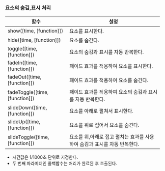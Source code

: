 



### 요소의 숨김,표시 처리

| 함수                            | 설명                                                                      |
| ------------------------------- | ------------------------------------------------------------------------- |
| show([time, [function]])        | 요소를 표시한다.                                                          |
| hide([time, [function]])        | 요소를 숨긴다.                                                            |
| toggle([time, [function]])      | 요소의 숨김과 표시를 자동 반복한다.                                       |
| fadeIn([time, [function]])      | 패이드 효과를 적용하여 요소를 표시한다.                                   |
| fadeOut([time, [function]])     | 패이드 효과를 적용하여 요소를 숨긴다.                                     |
| fadeToggle([time, [function]])  | 패이드 효과를 적용하여 요소의 숨김과 표시를 자동 반복한다.                |
| slideDown([time, [function]])   | 요소를 아래로 펼쳐서 표시한다.                                            |
| slideUp([time, [function]])     | 요소를 위로 접어서 요소를 숨긴다.                                         |
| slideToggle([time, [function]]) | 요소를 위,아래로 접고 펼치는 효과를 사용하여 숨김과 표시를 자동 반복한다. |

- 시간값은 1/1000초 단위로 지정한다.
- 두 번째 파라미터인 콜백함수는 처리가 완료된 후 호출된다.
